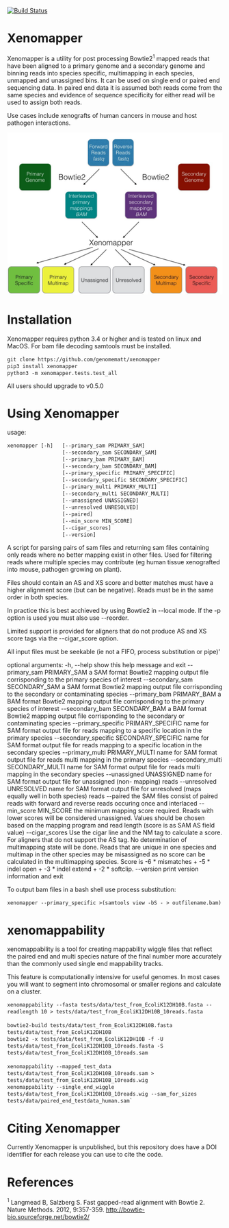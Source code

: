 [![Build Status](https://travis-ci.org/genomematt/xenomapper.svg?branch=master)](https://travis-ci.org/genomematt/xenomapper)

Xenomapper
==========

Xenomapper is a utility for post processing Bowtie2<sup>1</sup> mapped reads that have been aligned to a primary genome and a secondary genome and binning reads into species specific, multimapping in each species, unmapped and unassigned bins.  It can be used on single end or paired end sequencing data.  In paired end data it is assumed both reads come from the same species and evidence of sequence specificity for either read will be used to assign both reads.

Use cases include xenografts of human cancers in mouse and host pathogen interactions.

![Schematic of Xenomapper Use](/schematic.jpg "Schematic of Xenomapper Use")

Installation
============
Xenomapper requires python 3.4 or higher and is tested on linux and MacOS.  For bam file decoding samtools must be installed.


    git clone https://github.com/genomematt/xenomapper
    pip3 install xenomapper
    python3 -m xenomapper.tests.test_all

All users should upgrade to v0.5.0

Using Xenomapper
================

usage:

    xenomapper [-h]   [--primary_sam PRIMARY_SAM]
                      [--secondary_sam SECONDARY_SAM]
					  [--primary_bam PRIMARY_BAM]
                      [--secondary_bam SECONDARY_BAM]
                      [--primary_specific PRIMARY_SPECIFIC]
                      [--secondary_specific SECONDARY_SPECIFIC]
                      [--primary_multi PRIMARY_MULTI]
                      [--secondary_multi SECONDARY_MULTI]
                      [--unassigned UNASSIGNED]
					  [--unresolved UNRESOLVED]
                      [--paired]
					  [--min_score MIN_SCORE]
					  [--cigar_scores]
                      [--version]

A script for parsing pairs of sam files and returning sam files
containing only reads where no better mapping exist in other files.
Used for filtering reads where multiple species may contribute 
(eg human tissue xenografted into mouse, pathogen growing on plant).

Files should contain an AS and XS score and better matches must have
a higher alignment score (but can be negative).
Reads must be in the same order in both species.

In practice this is best acchieved by using Bowtie2 in --local mode.
If the -p option is used you must also use --reorder.

Limited support is provided for aligners that do not produce AS and XS
score tags via the --cigar_score option.

All input files must be seekable
(ie not a FIFO, process substitution or pipe)'

optional arguments:
  -h, --help            show this help message and exit
  --primary_sam PRIMARY_SAM
                        a SAM format Bowtie2 mapping output file corrisponding
                        to the primary species of interest
  --secondary_sam SECONDARY_SAM
                        a SAM format Bowtie2 mapping output file corrisponding
                        to the secondary or contaminating species
  --primary_bam PRIMARY_BAM
                        a BAM format Bowtie2 mapping output file corrisponding
                        to the primary species of interest
  --secondary_bam SECONDARY_BAM
                        a BAM format Bowtie2 mapping output file corrisponding
                        to the secondary or contaminating species
  --primary_specific PRIMARY_SPECIFIC
                        name for SAM format output file for reads mapping to a
                        specific location in the primary species
  --secondary_specific SECONDARY_SPECIFIC
                        name for SAM format output file for reads mapping to a
                        specific location in the secondary species
  --primary_multi PRIMARY_MULTI
                        name for SAM format output file for reads multi
                        mapping in the primary species
  --secondary_multi SECONDARY_MULTI
                        name for SAM format output file for reads multi
                        mapping in the secondary species
  --unassigned UNASSIGNED
                        name for SAM format output file for unassigned (non-
                        mapping) reads
  --unresolved UNRESOLVED
                        name for SAM format output file for unresolved (maps
                        equally well in both species) reads
  --paired              the SAM files consist of paired reads with forward and
                        reverse reads occuring once and interlaced
  --min_score MIN_SCORE
                        the minimum mapping score required. Reads with lower
                        scores will be considered unassigned. Values should be
                        chosen based on the mapping program and read length
                        (score is as SAM AS field value)
  --cigar_scores        Use the cigar line and the NM tag to calculate a
                        score. For aligners that do not support the AS tag. No
                        determination of multimapping state will be done.
                        Reads that are unique in one species and multimap in
                        the other species may be misassigned as no score can
                        be calculated in the multimapping species. Score is -6
                        * mismatches + -5 * indel open + -3 * indel extend +
                        -2 * softclip.
  --version             print version information and exit


To output bam files in a bash shell use process substitution:


    xenomapper --primary_specific >(samtools view -bS - > outfilename.bam)


xenomappability
===============
xenomappability is a tool for creating mappability wiggle files that reflect the paired end and multi species nature of the final number more accurately than the commonly used single end mappability tracks.

This feature is computationally intensive for useful genomes.  In most cases you will want to segment into chromosomal or smaller regions and calculate on a cluster.


    xenomappability --fasta tests/data/test_from_EcoliK12DH10B.fasta --readlength 10 > tests/data/test_from_EcoliK12DH10B_10reads.fasta

    bowtie2-build tests/data/test_from_EcoliK12DH10B.fasta tests/data/test_from_EcoliK12DH10B
    bowtie2 -x tests/data/test_from_EcoliK12DH10B -f -U tests/data/test_from_EcoliK12DH10B_10reads.fasta -S tests/data/test_from_EcoliK12DH10B_10reads.sam

    xenomappability --mapped_test_data tests/data/test_from_EcoliK12DH10B_10reads.sam > tests/data/test_from_EcoliK12DH10B_10reads.wig
    xenomappability --single_end_wiggle tests/data/test_from_EcoliK12DH10B_10reads.wig --sam_for_sizes tests/data/paired_end_testdata_human.sam`
	
Citing Xenomapper
=================
Currently Xenomapper is unpublished, but this repository does have a DOI identifier for each release you can use to cite the code.

References
=================
<sup>1</sup> Langmead B, Salzberg S. Fast gapped-read alignment with Bowtie 2. Nature Methods. 2012, 9:357-359. http://bowtie-bio.sourceforge.net/bowtie2/

